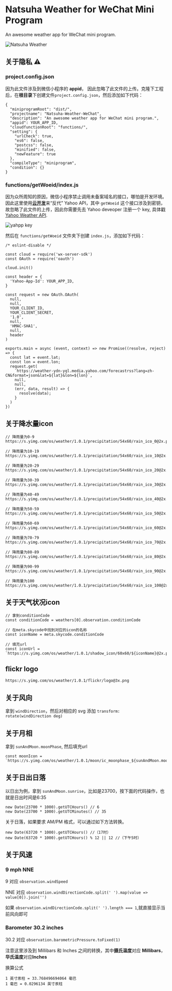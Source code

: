 # Natsuha Weather for WeChat Mini Program

An awesome weather app for WeChat mini program.

![Natsuha Weather](https://yancey-assets.oss-cn-beijing.aliyuncs.com/natsuha_344.jpg)

## 关于隐私 ⚠️

### project.config.json

因为此文件涉及到微信小程序的 **appid**， 因此忽略了此文件的上传。克隆下工程后，在**根目录**下创建文件`project.config.json`，然后添加如下代码：

    {
      "miniprogramRoot": "dist/",
      "projectname": "Natsuha-Weather-WeChat",
      "description": "An awesome weather app for WeChat mini program.",
      "appid": YOUR_APP_ID,
      "cloudfunctionRoot": "functions/",
      "setting": {
        "urlCheck": true,
        "es6": false,
        "postcss": false,
        "minified": false,
        "newFeature": true
      },
      "compileType": "miniprogram",
      "condition": {}
    }

### functions/getWoeid/index.js

因为众所周知的原因，微信小程序禁止调用未备案域名的接口，哪怕是开发环境。因此这里使用[**云开发**](https://developers.weixin.qq.com/miniprogram/dev/wxcloud/basis/getting-started.html)来“反代” Yahoo API，其中 `getWoeid` 这个接口涉及到密钥，故忽略了此文件的上传，因此你需要先去 Yahoo deveoper 注册一个 key, 具体戳 [Yahoo Weather API](https://developer.yahoo.com/weather/).

![yahpp key](https://yancey-assets.oss-cn-beijing.aliyuncs.com/Jietu20190221-135157.jpg)

然后在 `functions/getWoeid` 文件夹下创建 `index.js`，添加如下代码：

    /* eslint-disable */

    const cloud = require('wx-server-sdk')
    const OAuth = require('oauth')

    cloud.init()

    const header = {
      'Yahoo-App-Id': YOUR_APP_ID,
    }

    const request = new OAuth.OAuth(
      null,
      null,
      YOUR_CLIENT_ID,
      YOUR_CLIENT_SECRET,
      '1.0',
      null,
      'HMAC-SHA1',
      null,
      header
    )

    exports.main = async (event, context) => new Promise((resolve, reject) => {
      const lat = event.lat;
      const lon = event.lon;
      request.get(
        `https://weather-ydn-yql.media.yahoo.com/forecastrss?lang=zh-CN&format=json&lat=${lat}&lon=${lon}`,
        null,
        null,
        (err, data, result) => {
          resolve(data);
        }
      )
    })


## 关于降水量icon

    // 降雨量为0-9
    https://s.yimg.com/os/weather/1.0.1/precipitation/54x60/rain_ico_0@2x.png

    // 降雨量为10-19
    https://s.yimg.com/os/weather/1.0.1/precipitation/54x60/rain_ico_10@2x.png

    // 降雨量为20-29
    https://s.yimg.com/os/weather/1.0.1/precipitation/54x60/rain_ico_20@2x.png

    // 降雨量为30-39
    https://s.yimg.com/os/weather/1.0.1/precipitation/54x60/rain_ico_30@2x.png

    // 降雨量为40-49
    https://s.yimg.com/os/weather/1.0.1/precipitation/54x60/rain_ico_40@2x.png

    // 降雨量为50-59
    https://s.yimg.com/os/weather/1.0.1/precipitation/54x60/rain_ico_50@2x.png

    // 降雨量为60-69
    https://s.yimg.com/os/weather/1.0.1/precipitation/54x60/rain_ico_60@2x.png

    // 降雨量为70-79
    https://s.yimg.com/os/weather/1.0.1/precipitation/54x60/rain_ico_70@2x.png

    // 降雨量为80-89
    https://s.yimg.com/os/weather/1.0.1/precipitation/54x60/rain_ico_80@2x.png

    // 降雨量为90-99
    https://s.yimg.com/os/weather/1.0.1/precipitation/54x60/rain_ico_90@2x.png

    // 降雨量为100
    https://s.yimg.com/os/weather/1.0.1/precipitation/54x60/rain_ico_100@2x.png

## 关于天气状况icon

    // 拿到conditionCode
    const conditionCode = weathers[0].observation.conditionCode

    // 在meta.skycode中找到对应的icon的名称
    const iconName = meta.skycode.conditionCode

    // 填充url
    const iconUrl = `https://s.yimg.com/os/weather/1.0.1/shadow_icon/60x60/${iconName}@2x.png`

## flickr logo

    https://s.yimg.com/os/weather/1.0.1/flickr/logo@3x.png

## 关于风向

拿到 `windDirection`，然后对相应的 svg 添加 `transform: rotate(windDirection deg)`

## 关于月相

拿到 `sunAndMoon.moonPhase`, 然后填充url

    const moonIcon = `https://s.yimg.com/os/weather/1.0.1/moon/ic_moonphase_${sunAndMoon.moonPhase}@3x.png`

## 关于日出日落

以日出为例，拿到 `sunAndMoon.sunrise`，比如是23700，按下面的代码操作，也就是日出时间是6:35

    new Date(23700 * 1000).getUTCHours() // 6
    new Date(23700 * 1000).getUTCMinutes() // 35

关于日落，如果要求 AM/PM 格式，可以通过如下方法转换。

    new Date(63720 * 1000).getUTCHours() //（17时）
    new Date(63720 * 1000).getUTCHours() % 12 || 12 //（下午5时）

## 关于风速

### 9 mph NNE

9 对应 `observation.windSpeed`
  
NNE 对应 `observation.windDirectionCode.split(' ').map(value => value[0]).join('')`

如果 `observation.windDirectionCode.split(' ').length === 1`,就直接显示当前风向即可

### Barometer 30.2 inches

30.2 对应 `observation.barometricPressure.toFixed(1)`

注意这里涉及到 Millibars 和 Inches 之间的转换，其中**摄氏温度**对应 **Millibars**， **华氏温度**对应**Inches**

换算公式

    1 英寸汞柱 = 33.768496694064 毫巴
    1 毫巴 = 0.0296134 英寸汞柱
